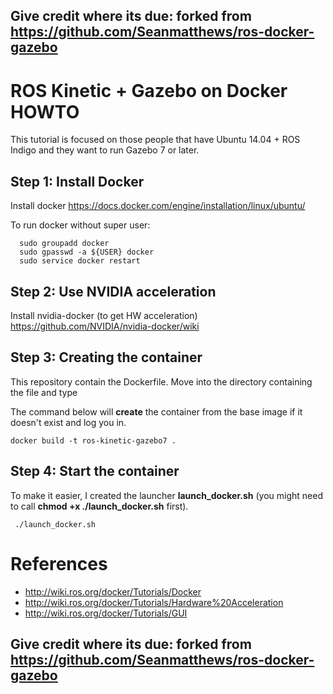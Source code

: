 ## Give credit where its due: forked from https://github.com/Seanmatthews/ros-docker-gazebo

# ROS Kinetic + Gazebo on Docker HOWTO

This tutorial is focused on those people that have Ubuntu 14.04 + ROS Indigo and they want to run Gazebo 7 or later.

## Step 1: Install Docker
Install docker https://docs.docker.com/engine/installation/linux/ubuntu/

To run docker without super user:

      sudo groupadd docker
      sudo gpasswd -a ${USER} docker
      sudo service docker restart

## Step 2: Use NVIDIA acceleration

Install nvidia-docker (to get HW acceleration) https://github.com/NVIDIA/nvidia-docker/wiki

## Step 3: Creating the container

This repository contain the Dockerfile. Move into the directory containing the file and type

The command below will **create** the container from the base image if it doesn't exist and log you in. 

    docker build -t ros-kinetic-gazebo7 .

## Step 4: Start the container

To make it easier, I created the launcher **launch_docker.sh** (you might need to call **chmod +x ./launch_docker.sh** first).

     ./launch_docker.sh

# References

* http://wiki.ros.org/docker/Tutorials/Docker
* http://wiki.ros.org/docker/Tutorials/Hardware%20Acceleration
* http://wiki.ros.org/docker/Tutorials/GUI
## Give credit where its due: forked from https://github.com/Seanmatthews/ros-docker-gazebo
